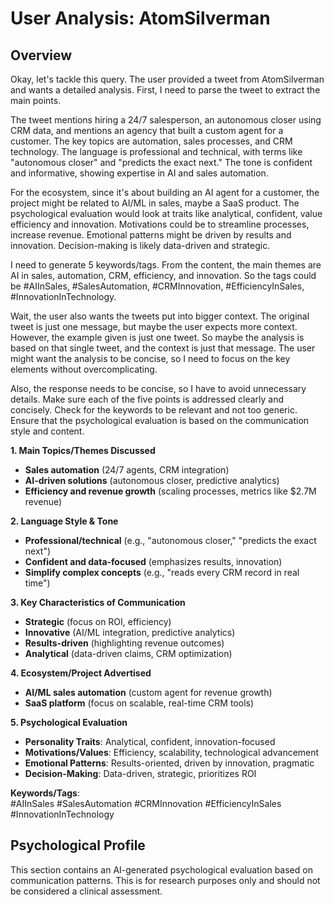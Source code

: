 # User Analysis: AtomSilverman

## Overview

<think>
Okay, let's tackle this query. The user provided a tweet from AtomSilverman and wants a detailed analysis. First, I need to parse the tweet to extract the main points.

The tweet mentions hiring a 24/7 salesperson, an autonomous closer using CRM data, and mentions an agency that built a custom agent for a customer. The key topics are automation, sales processes, and CRM technology. The language is professional and technical, with terms like "autonomous closer" and "predicts the exact next." The tone is confident and informative, showing expertise in AI and sales automation.

For the ecosystem, since it's about building an AI agent for a customer, the project might be related to AI/ML in sales, maybe a SaaS product. The psychological evaluation would look at traits like analytical, confident, value efficiency and innovation. Motivations could be to streamline processes, increase revenue. Emotional patterns might be driven by results and innovation. Decision-making is likely data-driven and strategic.

I need to generate 5 keywords/tags. From the content, the main themes are AI in sales, automation, CRM, efficiency, and innovation. So the tags could be #AIInSales, #SalesAutomation, #CRMInnovation, #EfficiencyInSales, #InnovationInTechnology.

Wait, the user also wants the tweets put into bigger context. The original tweet is just one message, but maybe the user expects more context. However, the example given is just one tweet. So maybe the analysis is based on that single tweet, and the context is just that message. The user might want the analysis to be concise, so I need to focus on the key elements without overcomplicating.

Also, the response needs to be concise, so I have to avoid unnecessary details. Make sure each of the five points is addressed clearly and concisely. Check for the keywords to be relevant and not too generic. Ensure that the psychological evaluation is based on the communication style and content.
</think>

**1. Main Topics/Themes Discussed**  
- **Sales automation** (24/7 agents, CRM integration)  
- **AI-driven solutions** (autonomous closer, predictive analytics)  
- **Efficiency and revenue growth** (scaling processes, metrics like $2.7M revenue)  

**2. Language Style & Tone**  
- **Professional/technical** (e.g., "autonomous closer," "predicts the exact next")  
- **Confident and data-focused** (emphasizes results, innovation)  
- **Simplify complex concepts** (e.g., "reads every CRM record in real time")  

**3. Key Characteristics of Communication**  
- **Strategic** (focus on ROI, efficiency)  
- **Innovative** (AI/ML integration, predictive analytics)  
- **Results-driven** (highlighting revenue outcomes)  
- **Analytical** (data-driven claims, CRM optimization)  

**4. Ecosystem/Project Advertised**  
- **AI/ML sales automation** (custom agent for revenue growth)  
- **SaaS platform** (focus on scalable, real-time CRM tools)  

**5. Psychological Evaluation**  
- **Personality Traits**: Analytical, confident, innovation-focused  
- **Motivations/Values**: Efficiency, scalability, technological advancement  
- **Emotional Patterns**: Results-oriented, driven by innovation, pragmatic  
- **Decision-Making**: Data-driven, strategic, prioritizes ROI  

**Keywords/Tags**:  
#AIInSales #SalesAutomation #CRMInnovation #EfficiencyInSales #InnovationInTechnology

## Psychological Profile

This section contains an AI-generated psychological evaluation based on communication patterns. This is for research purposes only and should not be considered a clinical assessment.